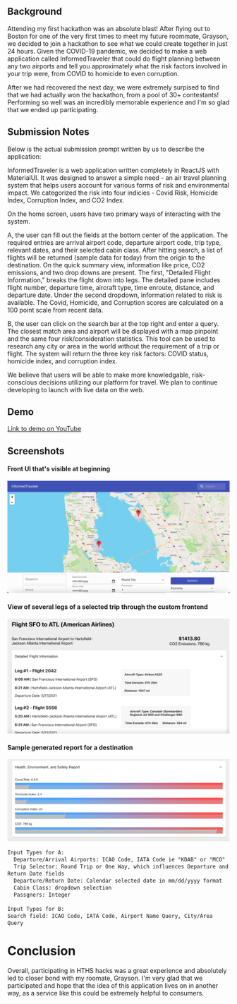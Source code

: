 ## Background
Attending my first hackathon was an absolute blast! After flying out to Boston for one of the very first times to meet my future roommate, Grayson, we decided to join a hackathon to see what we could create together in just 24 hours.
Given the COVID-19 pandemic, we decided to make a web application called InformedTraveler that could do flight planning between any two airports and tell you approximately what the risk factors involved in your trip were, from COVID to homicide to even corruption.

After we had recovered the next day, we were extremely surpised to find that we had actually won the hackathon, from a pool of 30+ contestants! Performing so well was an incredibly memorable experience and I'm so glad that we ended up participating.

## Submission Notes

Below is the actual submission prompt written by us to describe the application:

InformedTraveler is a web application written completely in ReactJS with MaterialUI. It was designed to answer a simple need - an air travel planning system that helps users account for various forms of risk and environmental impact. We categorized the risk into four indicies - Covid Risk, Homicide Index, Corruption Index, and CO2 Index.

On the home screen, users have two primary ways of interacting with the system.

A, the user can fill out the fields at the bottom center of the application. The required entries are arrival airport code, departure airport code, trip type, relevant dates, and their selected cabin class. After hitting search, a list of flights will be returned (sample data for today) from the origin to the destination. On the quick summary view, information like price, CO2 emissions, and two drop downs are present. The first, "Detailed Flight Information," breaks the flight down into legs. The detailed pane includes flight number, departure time, aircraft type, time enroute, distance, and departure date. Under the second dropdown, information related to risk is available. The Covid, Homicide, and Corruption scores are calculated on a 100 point scale from recent data.

B, the user can click on the search bar at the top right and enter a query. The closest match area and airport will be displayed with a map pinpoint and the same four risk/consideration statistics. This tool can be used to research any city or area in the world without the requirement of a trip or flight. The system will return the three key risk factors: COVID status, homicide index, and corruption index.

We believe that users will be able to make more knowledgable, risk-conscious decisions utilizing our platform for travel. We plan to continue developing to launch with live data on the web.

## Demo

[Link to demo on YouTube](https://www.youtube.com/watch?v=LzFqSHbzxKM)

## Screenshots

#### Front UI that's visible at beginning
![Front UI view](frontUI.png)

#### View of several legs of a selected trip through the custom frontend
![Flight View](flightView.png)

#### Sample generated report for a destination
![Health Report](healthReport.png)

```
Input Types for A:
  Departure/Arrival Airports: ICAO Code, IATA Code ie "KDAB" or "MCO"
  Trip Selector: Round Trip or One Way, which influences Departure and Return Date fields
  Departure/Return Date: Calendar selected date in mm/dd/yyyy format
  Cabin Class: dropdown selection
  Passgners: Integer

Input Types for B:
Search field: ICAO Code, IATA Code, Airport Name Query, City/Area Query
```

# Conclusion

Overall, participating in HTHS hacks was a great experience and absolutely led to closer bond with my roomate, Grayson. I'm very glad that we participated and hope that the idea of this application lives on in another way, as a service like this could be extremely helpful to consumers.